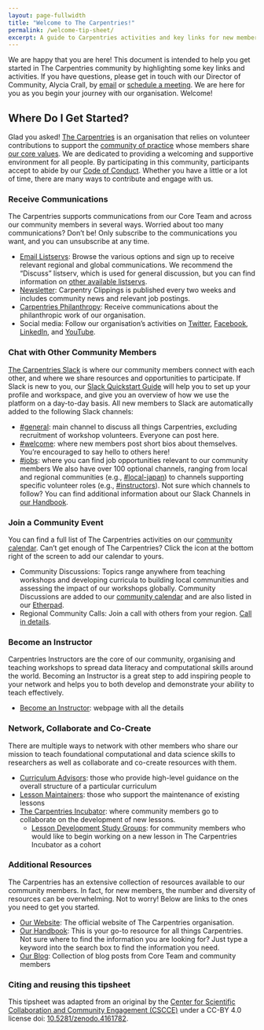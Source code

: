 ```yaml
---
layout: page-fullwidth
title: "Welcome to The Carpentries!"
permalink: /welcome-tip-sheet/
excerpt: A guide to Carpentries activities and key links for new members
---
```


We are happy that you are here! This document is intended to help you get started in The Carpentries community by highlighting some key links and activities. If you have questions, please get in touch with our Director of Community, Alycia Crall, by [email](mailto:alycia@carpentries.org) or [schedule a meeting](https://calendly.com/alycia-carpentries). We are here for you as you begin your journey with our organisation. Welcome!

## Where Do I Get Started?
Glad you asked! [The Carpentries](https://carpentries.org/about/) is an organisation that relies on volunteer contributions to support the [community of practice](https://carpentries.org/community/) whose members share [our core values](https://carpentries.org/values/). We are dedicated to providing a welcoming and supportive environment for all people. By participating in this community, participants accept to abide by our [Code of Conduct](https://docs.carpentries.org/topic_folders/policies/index_coc.html). Whether you have a little or a lot of time, there are many ways to contribute and engage with us.

### Receive Communications
The Carpentries supports communications from our Core Team and across our community members in several ways. Worried about too many communications? Don’t be! Only subscribe to the communications you want, and you can unsubscribe at any time.
- [Email Listservs](https://carpentries.topicbox.com/latest): Browse the various options and sign up to receive relevant regional and global communications. We recommend the “Discuss” listserv, which is used for general discussion, but you can find information on [other available listservs](https://docs.carpentries.org/topic_folders/communications/tools/slack-and-email.html).
- [Newsletter](https://carpentries.org/newsletter/): Carpentry Clippings is published every two weeks and includes community news and relevant job postings.
- [Carpentries Philanthropy](https://carpentries.us14.list-manage.com/subscribe?u=46d7513c798c6bd41e5f58f4a&id=33f76196ac): Receive communications about the philanthropic work of our organisation.
- Social media: Follow our organisation’s activities on [Twitter](https://twitter.com/thecarpentries), [Facebook](https://www.facebook.com/carpentries), [LinkedIn](https://www.linkedin.com/company/the-carpentries/), and [YouTube](https://www.youtube.com/c/TheCarpentries).

### Chat with Other Community Members
[The Carpentries Slack](http://swcarpentry.slack.com) is where our community members connect with each other, and where we share resources and opportunities to participate. If Slack is new to you, our [Slack Quickstart Guide](https://docs.carpentries.org/topic_folders/communications/tools/slack-and-email.html#slack-quick-start-guide) will help you to set up your profile and workspace, and give you an overview of how we use the platform on a day-to-day basis. All new members to Slack are automatically added to the following Slack channels:
- [#general](https://swcarpentry.slack.com/archives/C03LE48AY): main channel to discuss all things Carpentries, excluding recruitment of workshop volunteers. Everyone can post here.
- [#welcome](https://swcarpentry.slack.com/archives/CB35ZV9KL): where new members post short bios about themselves. You’re encouraged to say hello to others here!
- [#jobs](https://swcarpentry.slack.com/archives/CD099JB5X): where you can find job opportunities relevant to our community members
We also have over 100 optional channels, ranging from local and regional communities (e.g., [#local-japan](https://swcarpentry.slack.com/archives/CLR96JCBS)) to channels supporting specific volunteer roles (e.g., [#instructors](https://swcarpentry.slack.com/archives/C08BVNU00)). Not sure which channels to follow? You can find additional information about our Slack Channels in [our Handbook](https://docs.carpentries.org/topic_folders/communications/tools/slack-and-email.html).

### Join a Community Event
You can find a full list of The Carpentries activities on our [community calendar](https://carpentries.org/community/#community-events). Can’t get enough of The Carpentries? Click the icon at the bottom right of the screen to add our calendar to yours.

- Community Discussions: Topics range anywhere from teaching workshops and developing curricula to building local communities and assessing the impact of our workshops globally. Community Discussions are added to our [community calendar](https://carpentries.org/community/#community-events) and are also listed in our [Etherpad](https://pad.carpentries.org/community-discussions).
- Regional Community Calls: Join a call with others from your region. [Call in details](https://pad.carpentries.org/community-discussions).

### Become an Instructor
Carpentries Instructors are the core of our community, organising and teaching workshops to spread data literacy and computational skills around the world. Becoming an Instructor is a great step to add inspiring people to your network and helps you to both develop and demonstrate your ability to teach effectively.

- [Become an Instructor](https://carpentries.org/become-instructor/): webpage with all the details

### Network, Collaborate and Co-Create
There are multiple ways to network with other members who share our mission to teach foundational computational and data science skills to researchers as well as collaborate and co-create resources with them.
- [Curriculum Advisors](https://docs.carpentries.org/topic_folders/lesson_development/lesson_development_roles.html#curriculum-advisory-committees): those who provide high-level guidance on the overall structure of a particular curriculum
- [Lesson Maintainers](https://docs.carpentries.org/topic_folders/maintainers/maintainers.html#maintainer-guidelines): those who support the maintenance of existing lessons
- [The Carpentries Incubator](https://carpentries-incubator.org/): where community members go to collaborate on the development of new lessons.
  - [Lesson Development Study Groups](https://carpentries-incubator.github.io/study-groups/): for community members who would like to begin working on a new lesson in The Carpentries Incubator as a cohort

### Additional Resources
The Carpentries has an extensive collection of resources available to our community members. In fact, for new members, the number and diversity of resources can be overwhelming. Not to worry! Below are links to the ones you need to get you started.
- [Our Website](https://carpentries.org/): The official website of The Carpentries organisation.
- [Our Handbook](https://docs.carpentries.org/): This is your go-to resource for all things Carpentries. Not sure where to find the information you are looking for? Just type a keyword into the search box to find the information you need.
- [Our Blog](https://carpentries.org/blog/): Collection of blog posts from Core Team and community members

### Citing and reusing this tipsheet

This tipsheet was adapted from an original by the [Center for Scientific Collaboration and Community Engagement (CSCCE)](https://www.cscce.org/) under a CC-BY 4.0 license doi: [10.5281/zenodo.4161782](https://doi.org/10.5281/zenodo.4161782).

